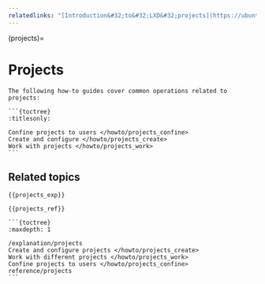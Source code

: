 ```yaml
---
relatedlinks: "[Introduction&#32;to&#32;LXD&#32;projects](https://ubuntu.com/tutorials/introduction-to-lxd-projects)"
---
```


(projects)=
# Projects

````{only} diataxis
The following how-to guides cover common operations related to projects:

```{toctree}
:titlesonly:

Confine projects to users </howto/projects_confine>
Create and configure </howto/projects_create>
Work with projects </howto/projects_work>
```
````

## Related topics

```{only} diataxis
{{projects_exp}}

{{projects_ref}}
```

````{only} topical
```{toctree}
:maxdepth: 1

/explanation/projects
Create and configure projects </howto/projects_create>
Work with different projects </howto/projects_work>
Confine projects to users </howto/projects_confine>
reference/projects
```
````
